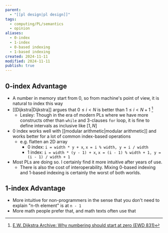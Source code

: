 ```yaml
---
parent:
  - "[[pl design|pl design]]"
tags:
  - computing/PL/semantics
  - opinion
aliases:
  - 0-index
  - 1-index
  - 0-based indexing
  - 1-based indexing
created: 2024-11-11
modified: 2024-11-11
publish: true
---
```

## 0-index Advantage
- A number in memory start from 0, so from machine's point of view, it is natural to index this way
- [[Dijkstra|Dijkstra]] argues that $0 \le i < N$ is better than $1 \le i < N + 1$ [^1]
  - Lesley: Though in the era of modern PLs where we have more constructs other than `while` and 3-clauses `for` loop, it is fine to define intervals as inclusive like $[1, N]$
- 0 index works well with [[modular arithmetic|modular arithmetic]] and works better for a lot of common index-based operations
  - e.g. flatten an 2D array
    - 0 index: `i = width * y + x`, `x = i % width, y = i / width`
    - 1 index: `i = width * (y - 1) + x`, `x = (i - 1) % width + 1, y = (i - 1) / width + 1`
- Most PLs are doing so. I certainly find it more intuitive after years of use.
  - There is also the cost of interoperability. Mixing 0-based indexing and 1-based indexing is certainly the worst of both worlds.

## 1-index Advantage
- More intuitive for non-programmers in the sense that you don't need to explain "n-th element" is at `n - 1`
- More math people prefer that, and math texts often use that

[^1]: [E.W. Dijkstra Archive: Why numbering should start at zero (EWD 831)](https://www.cs.utexas.edu/~EWD/transcriptions/EWD08xx/EWD831.html)